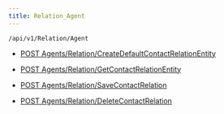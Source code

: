 ```yaml
---
title: Relation_Agent
---
```


```http
/api/v1/Relation/Agent
```




* [POST Agents/Relation/CreateDefaultContactRelationEntity](v1RelationAgent_CreateDefaultContactRelationEntity.md)

* [POST Agents/Relation/GetContactRelationEntity](v1RelationAgent_GetContactRelationEntity.md)

* [POST Agents/Relation/SaveContactRelation](v1RelationAgent_SaveContactRelation.md)

* [POST Agents/Relation/DeleteContactRelation](v1RelationAgent_DeleteContactRelation.md)